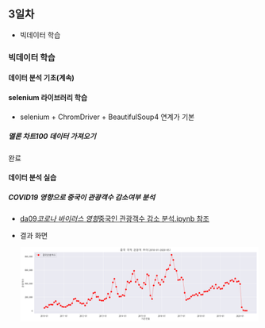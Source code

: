 ## 3일차

- 빅데이터 학습

### 빅데이터 학습

#### 데이터 분석 기초(계속)

#### selenium 라이브러리 학습

- selenium + ChromDriver + BeautifulSoup4 연계가 기본

##### 멜론 차트100 데이터 가져오기

완료

#### 데이터 분석 실습

##### COVID19 영향으로 중국이 관광객수 감소여부 분석

- [da09*코로나 바이러스 영향*중국인 관광객수 감소 분석.ipynb 참조](https://github.com/zzzissu/bigdata-analysis2024/blob/main/day03/da09_%EC%BD%94%EB%A1%9C%EB%82%98%20%EB%B0%94%EC%9D%B4%EB%9F%AC%EC%8A%A4%20%EC%98%81%ED%96%A5_%EC%A4%91%EA%B5%AD%EC%9D%B8%20%EA%B4%80%EA%B4%91%EA%B0%9D%EC%88%98_%20%EA%B0%90%EC%86%8C%20%EB%B6%84%EC%84%9D.ipynb)
- 결과 화면

  ![중국관광객](https://raw.githubusercontent.com/zzzissu/bigdata-analysis2024/main/images/ba005.png)
